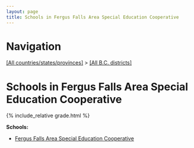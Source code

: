 ```yaml
---
layout: page
title: Schools in Fergus Falls Area Special Education Cooperative
---
```

# Navigation

[[All countries/states/provinces]](../..) > [[All B.C. districts]](..)

# Schools in Fergus Falls Area Special Education Cooperative

{% include_relative grade.html %}

**Schools:**

- [Fergus Falls Area Special Education Cooperative](Fergus_Falls_Area_Special_Education_Cooperative.md)
